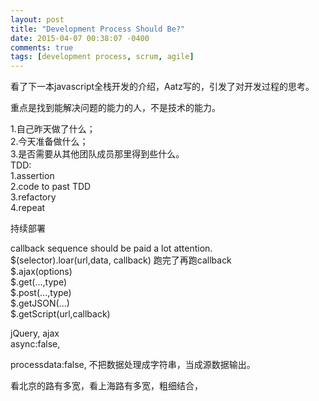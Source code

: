 ```yaml
---
layout: post
title: "Development Process Should Be?"
date: 2015-04-07 00:38:07 -0400
comments: true
tags: [development process, scrum, agile]
---
```


看了下一本javascript全栈开发的介绍，Aatz写的，引发了对开发过程的思考。  


重点是找到能解决问题的能力的人，不是技术的能力。  


1.自己昨天做了什么；  
2.今天准备做什么；  
3.是否需要从其他团队成员那里得到些什么。  
TDD:  
1.assertion  
2.code to past TDD  
3.refactory  
4.repeat  

持续部署  

callback sequence should be paid a lot attention.  
$(selector).loar(url,data, callback) 跑完了再跑callback  
$.ajax(options)  
$.get(...,type)  
$.post(...,type)  
$.getJSON(...)  
$.getScript(url,callback)  

jQuery, ajax  
async:false,  

processdata:false, 不把数据处理成字符串，当成源数据输出。  

看北京的路有多宽，看上海路有多宽，粗细结合，  


